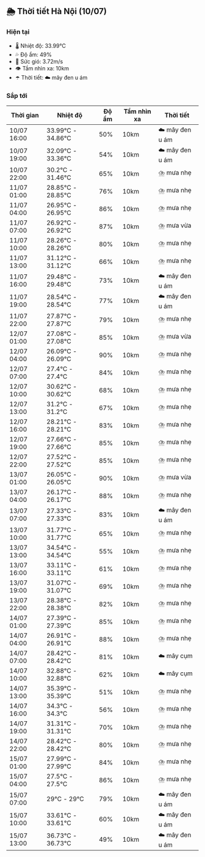 ## 🌦️ Thời tiết Hà Nội (10/07)

### Hiện tại

- 🌡️ Nhiệt độ: 33.99℃
- 💦 Độ ẩm: 49%
- 💨 Sức gió: 3.72m/s
- 👁️ Tầm nhìn xa: 10km
- ☂️ Thời tiết: ☁️ mây đen u ám

### Sắp tới

| Thời gian | Nhiệt độ | Độ ẩm | Tầm nhìn xa | Thời tiết |
| --- | --- | --- | --- | --- |
| 10/07 16:00 | 33.99℃ - 34.86℃ | 50% | 10km | ☁️ mây đen u ám |
| 10/07 19:00 | 32.09℃ - 33.36℃ | 54% | 10km | ☁️ mây đen u ám |
| 10/07 22:00 | 30.2℃ - 31.46℃ | 65% | 10km | ⛈️ mưa nhẹ |
| 11/07 01:00 | 28.85℃ - 28.85℃ | 76% | 10km | ⛈️ mưa nhẹ |
| 11/07 04:00 | 26.95℃ - 26.95℃ | 86% | 10km | ⛈️ mưa nhẹ |
| 11/07 07:00 | 26.92℃ - 26.92℃ | 87% | 10km | ⛈️ mưa vừa |
| 11/07 10:00 | 28.26℃ - 28.26℃ | 80% | 10km | ⛈️ mưa nhẹ |
| 11/07 13:00 | 31.12℃ - 31.12℃ | 66% | 10km | ⛈️ mưa nhẹ |
| 11/07 16:00 | 29.48℃ - 29.48℃ | 73% | 10km | ☁️ mây đen u ám |
| 11/07 19:00 | 28.54℃ - 28.54℃ | 77% | 10km | ☁️ mây đen u ám |
| 11/07 22:00 | 27.87℃ - 27.87℃ | 79% | 10km | ⛈️ mưa nhẹ |
| 12/07 01:00 | 27.08℃ - 27.08℃ | 85% | 10km | ⛈️ mưa vừa |
| 12/07 04:00 | 26.09℃ - 26.09℃ | 90% | 10km | ⛈️ mưa nhẹ |
| 12/07 07:00 | 27.4℃ - 27.4℃ | 84% | 10km | ⛈️ mưa nhẹ |
| 12/07 10:00 | 30.62℃ - 30.62℃ | 68% | 10km | ⛈️ mưa nhẹ |
| 12/07 13:00 | 31.2℃ - 31.2℃ | 67% | 10km | ⛈️ mưa nhẹ |
| 12/07 16:00 | 28.21℃ - 28.21℃ | 83% | 10km | ⛈️ mưa nhẹ |
| 12/07 19:00 | 27.66℃ - 27.66℃ | 85% | 10km | ⛈️ mưa nhẹ |
| 12/07 22:00 | 27.52℃ - 27.52℃ | 85% | 10km | ⛈️ mưa nhẹ |
| 13/07 01:00 | 26.05℃ - 26.05℃ | 90% | 10km | ⛈️ mưa vừa |
| 13/07 04:00 | 26.17℃ - 26.17℃ | 88% | 10km | ⛈️ mưa nhẹ |
| 13/07 07:00 | 27.33℃ - 27.33℃ | 83% | 10km | ☁️ mây đen u ám |
| 13/07 10:00 | 31.77℃ - 31.77℃ | 65% | 10km | ⛈️ mưa nhẹ |
| 13/07 13:00 | 34.54℃ - 34.54℃ | 55% | 10km | ⛈️ mưa nhẹ |
| 13/07 16:00 | 33.11℃ - 33.11℃ | 61% | 10km | ⛈️ mưa nhẹ |
| 13/07 19:00 | 31.07℃ - 31.07℃ | 69% | 10km | ⛈️ mưa nhẹ |
| 13/07 22:00 | 28.38℃ - 28.38℃ | 82% | 10km | ⛈️ mưa nhẹ |
| 14/07 01:00 | 27.39℃ - 27.39℃ | 85% | 10km | ⛈️ mưa nhẹ |
| 14/07 04:00 | 26.91℃ - 26.91℃ | 88% | 10km | ⛈️ mưa nhẹ |
| 14/07 07:00 | 28.42℃ - 28.42℃ | 81% | 10km | ☁️ mây cụm |
| 14/07 10:00 | 32.88℃ - 32.88℃ | 62% | 10km | ☁️ mây cụm |
| 14/07 13:00 | 35.39℃ - 35.39℃ | 51% | 10km | ⛈️ mưa nhẹ |
| 14/07 16:00 | 34.3℃ - 34.3℃ | 56% | 10km | ⛈️ mưa nhẹ |
| 14/07 19:00 | 31.31℃ - 31.31℃ | 70% | 10km | ⛈️ mưa nhẹ |
| 14/07 22:00 | 28.42℃ - 28.42℃ | 80% | 10km | ⛈️ mưa nhẹ |
| 15/07 01:00 | 27.99℃ - 27.99℃ | 84% | 10km | ⛈️ mưa nhẹ |
| 15/07 04:00 | 27.5℃ - 27.5℃ | 86% | 10km | ⛈️ mưa nhẹ |
| 15/07 07:00 | 29℃ - 29℃ | 79% | 10km | ☁️ mây đen u ám |
| 15/07 10:00 | 33.61℃ - 33.61℃ | 60% | 10km | ☁️ mây đen u ám |
| 15/07 13:00 | 36.73℃ - 36.73℃ | 49% | 10km | ☁️ mây đen u ám |
